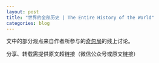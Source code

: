 ```yaml
---
layout: post
title: "世界的全部历史 | The Entire History of the World"
categories: blog
---  
```


文中的部分观点来自作者所参与的[奇忽局](http://qihuju.wiki/)的线上讨论。

分享、转载需提供原文超链接（微信公众号或原文链接）